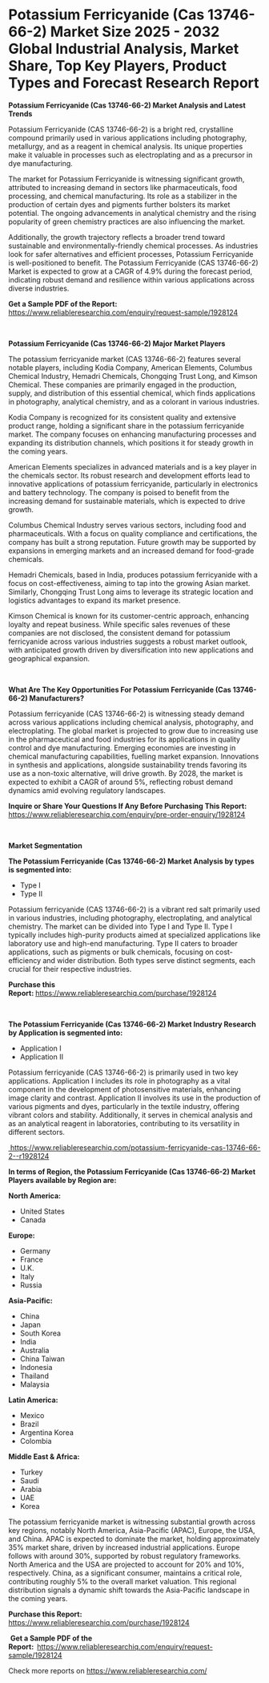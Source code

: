 <p><h1>Potassium Ferricyanide (Cas 13746-66-2) Market Size 2025 - 2032 Global Industrial Analysis, Market Share, Top Key Players, Product Types and Forecast Research Report</h1></p><p><strong>Potassium Ferricyanide (Cas 13746-66-2) Market Analysis and Latest Trends</strong></p>
<p><p>Potassium Ferricyanide (CAS 13746-66-2) is a bright red, crystalline compound primarily used in various applications including photography, metallurgy, and as a reagent in chemical analysis. Its unique properties make it valuable in processes such as electroplating and as a precursor in dye manufacturing. </p><p>The market for Potassium Ferricyanide is witnessing significant growth, attributed to increasing demand in sectors like pharmaceuticals, food processing, and chemical manufacturing. Its role as a stabilizer in the production of certain dyes and pigments further bolsters its market potential. The ongoing advancements in analytical chemistry and the rising popularity of green chemistry practices are also influencing the market. </p><p>Additionally, the growth trajectory reflects a broader trend toward sustainable and environmentally-friendly chemical processes. As industries look for safer alternatives and efficient processes, Potassium Ferricyanide is well-positioned to benefit. The Potassium Ferricyanide (CAS 13746-66-2) Market is expected to grow at a CAGR of 4.9% during the forecast period, indicating robust demand and resilience within various applications across diverse industries.</p></p>
<p><strong>Get a Sample PDF of the Report:&nbsp;</strong> <a href="https://www.reliableresearchiq.com/enquiry/request-sample/1928124?utm_campaign=3058&utm_medium=2&utm_source=Github&utm_content=ia&utm_term=29032025&utm_id=potassium-ferricyanide-cas-13746-66-2">https://www.reliableresearchiq.com/enquiry/request-sample/1928124</a></p>
<p>&nbsp;</p>
<p><strong>Potassium Ferricyanide (Cas 13746-66-2) Major Market Players</strong></p>
<p><p>The potassium ferricyanide market (CAS 13746-66-2) features several notable players, including Kodia Company, American Elements, Columbus Chemical Industry, Hemadri Chemicals, Chongqing Trust Long, and Kimson Chemical. These companies are primarily engaged in the production, supply, and distribution of this essential chemical, which finds applications in photography, analytical chemistry, and as a colorant in various industries.</p><p>Kodia Company is recognized for its consistent quality and extensive product range, holding a significant share in the potassium ferricyanide market. The company focuses on enhancing manufacturing processes and expanding its distribution channels, which positions it for steady growth in the coming years.</p><p>American Elements specializes in advanced materials and is a key player in the chemicals sector. Its robust research and development efforts lead to innovative applications of potassium ferricyanide, particularly in electronics and battery technology. The company is poised to benefit from the increasing demand for sustainable materials, which is expected to drive growth.</p><p>Columbus Chemical Industry serves various sectors, including food and pharmaceuticals. With a focus on quality compliance and certifications, the company has built a strong reputation. Future growth may be supported by expansions in emerging markets and an increased demand for food-grade chemicals.</p><p>Hemadri Chemicals, based in India, produces potassium ferricyanide with a focus on cost-effectiveness, aiming to tap into the growing Asian market. Similarly, Chongqing Trust Long aims to leverage its strategic location and logistics advantages to expand its market presence.</p><p>Kimson Chemical is known for its customer-centric approach, enhancing loyalty and repeat business. While specific sales revenues of these companies are not disclosed, the consistent demand for potassium ferricyanide across various industries suggests a robust market outlook, with anticipated growth driven by diversification into new applications and geographical expansion.</p></p>
<p>&nbsp;</p>
<p><strong>What Are The Key Opportunities For Potassium Ferricyanide (Cas 13746-66-2) Manufacturers?</strong></p>
<p><p>Potassium ferricyanide (CAS 13746-66-2) is witnessing steady demand across various applications including chemical analysis, photography, and electroplating. The global market is projected to grow due to increasing use in the pharmaceutical and food industries for its applications in quality control and dye manufacturing. Emerging economies are investing in chemical manufacturing capabilities, fuelling market expansion. Innovations in synthesis and applications, alongside sustainability trends favoring its use as a non-toxic alternative, will drive growth. By 2028, the market is expected to exhibit a CAGR of around 5%, reflecting robust demand dynamics amid evolving regulatory landscapes.</p></p>
<p><strong>Inquire or Share Your Questions If Any Before Purchasing This Report:</strong> <a href="https://www.reliableresearchiq.com/enquiry/pre-order-enquiry/1928124?utm_campaign=3058&utm_medium=2&utm_source=Github&utm_content=ia&utm_term=29032025&utm_id=potassium-ferricyanide-cas-13746-66-2">https://www.reliableresearchiq.com/enquiry/pre-order-enquiry/1928124</a></p>
<p>&nbsp;</p>
<p><strong>Market Segmentation</strong></p>
<p><strong>The Potassium Ferricyanide (Cas 13746-66-2) Market Analysis by types is segmented into:</strong></p>
<p><ul><li>Type I</li><li>Type II</li></ul></p>
<p><p>Potassium ferricyanide (CAS 13746-66-2) is a vibrant red salt primarily used in various industries, including photography, electroplating, and analytical chemistry. The market can be divided into Type I and Type II. Type I typically includes high-purity products aimed at specialized applications like laboratory use and high-end manufacturing. Type II caters to broader applications, such as pigments or bulk chemicals, focusing on cost-efficiency and wider distribution. Both types serve distinct segments, each crucial for their respective industries.</p></p>
<p><strong>Purchase this Report:&nbsp;</strong><a href="https://www.reliableresearchiq.com/purchase/1928124?utm_campaign=3058&utm_medium=2&utm_source=Github&utm_content=ia&utm_term=29032025&utm_id=potassium-ferricyanide-cas-13746-66-2">https://www.reliableresearchiq.com/purchase/1928124</a></p>
<p>&nbsp;</p>
<p><strong>The Potassium Ferricyanide (Cas 13746-66-2) Market Industry Research by Application is segmented into:</strong></p>
<p><ul><li>Application I</li><li>Application II</li></ul></p>
<p><p>Potassium ferricyanide (CAS 13746-66-2) is primarily used in two key applications. Application I includes its role in photography as a vital component in the development of photosensitive materials, enhancing image clarity and contrast. Application II involves its use in the production of various pigments and dyes, particularly in the textile industry, offering vibrant colors and stability. Additionally, it serves in chemical analysis and as an analytical reagent in laboratories, contributing to its versatility in different sectors.</p></p>
<p><a href="https://www.reliableresearchiq.com/potassium-ferricyanide-cas-13746-66-2--r1928124?utm_campaign=3058&utm_medium=2&utm_source=Github&utm_content=ia&utm_term=29032025&utm_id=potassium-ferricyanide-cas-13746-66-2">&nbsp;https://www.reliableresearchiq.com/potassium-ferricyanide-cas-13746-66-2--r1928124</a></p>
<p><strong>In terms of Region, the Potassium Ferricyanide (Cas 13746-66-2) Market Players available by Region are:</strong></p>
<p>
    <p> <strong> North America: </strong>
        <ul>
            <li>United States</li>
            <li>Canada</li>
        </ul>
        </p> 
    <p> <strong> Europe: </strong>
        <ul>
            <li>Germany</li>
            <li>France</li>
            <li>U.K.</li>
            <li>Italy</li>
            <li>Russia</li>
        </ul>
        </p> 
    <p> <strong> Asia-Pacific: </strong>
        <ul>
            <li>China</li>
            <li>Japan</li>
            <li>South Korea</li>
            <li>India</li>
            <li>Australia</li>
            <li>China Taiwan</li>
            <li>Indonesia</li>
            <li>Thailand</li>
            <li>Malaysia</li>
        </ul>
        </p> 
    <p> <strong> Latin America: </strong>
        <ul>
            <li>Mexico</li>
            <li>Brazil</li>
            <li>Argentina Korea</li>
            <li>Colombia</li>
        </ul>
        </p> 
    <p> <strong> Middle East & Africa: </strong>
        <ul>
            <li>Turkey</li>
            <li>Saudi</li>
            <li>Arabia</li>
            <li>UAE</li>
            <li>Korea</li>
        </ul>
    </p>
    </p>
<p><p>The potassium ferricyanide market is witnessing substantial growth across key regions, notably North America, Asia-Pacific (APAC), Europe, the USA, and China. APAC is expected to dominate the market, holding approximately 35% market share, driven by increased industrial applications. Europe follows with around 30%, supported by robust regulatory frameworks. North America and the USA are projected to account for 20% and 10%, respectively. China, as a significant consumer, maintains a critical role, contributing roughly 5% to the overall market valuation. This regional distribution signals a dynamic shift towards the Asia-Pacific landscape in the coming years.</p></p>
<p><strong>Purchase this Report: </strong><a href="https://www.reliableresearchiq.com/purchase/1928124?utm_campaign=3058&utm_medium=2&utm_source=Github&utm_content=ia&utm_term=29032025&utm_id=potassium-ferricyanide-cas-13746-66-2">https://www.reliableresearchiq.com/purchase/1928124</a></p>
<p>&nbsp;<strong>Get a Sample PDF of the Report:&nbsp;&nbsp;</strong><a href="https://www.reliableresearchiq.com/enquiry/request-sample/1928124?utm_campaign=3058&utm_medium=2&utm_source=Github&utm_content=ia&utm_term=29032025&utm_id=potassium-ferricyanide-cas-13746-66-2">https://www.reliableresearchiq.com/enquiry/request-sample/1928124</a></p>
<p><strong></strong></p>
<p>Check more reports on <a href="https://www.reliableresearchiq.com/?utm_campaign=3058&utm_medium=2&utm_source=Github&utm_content=ia&utm_term=29032025&utm_id=potassium-ferricyanide-cas-13746-66-2">https://www.reliableresearchiq.com/</a></p>